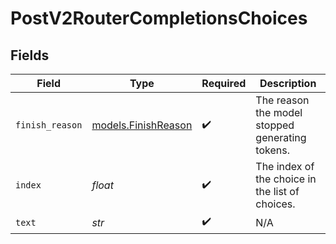# PostV2RouterCompletionsChoices


## Fields

| Field                                            | Type                                             | Required                                         | Description                                      |
| ------------------------------------------------ | ------------------------------------------------ | ------------------------------------------------ | ------------------------------------------------ |
| `finish_reason`                                  | [models.FinishReason](../models/finishreason.md) | :heavy_check_mark:                               | The reason the model stopped generating tokens.  |
| `index`                                          | *float*                                          | :heavy_check_mark:                               | The index of the choice in the list of choices.  |
| `text`                                           | *str*                                            | :heavy_check_mark:                               | N/A                                              |